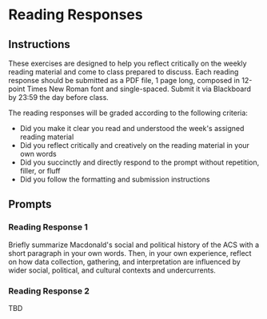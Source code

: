 # Reading Responses

## Instructions

These exercises are designed to help you reflect critically on the weekly reading material and come to class prepared to discuss. Each reading response should be submitted as a PDF file, 1 page long, composed in 12-point Times New Roman font and single-spaced. Submit it via Blackboard by 23:59 the day before class.

The reading responses will be graded according to the following criteria:

  - Did you make it clear you read and understood the week's assigned reading material
  - Did you reflect critically and creatively on the reading material in your own words
  - Did you succinctly and directly respond to the prompt without repetition, filler, or fluff
  - Did you follow the formatting and submission instructions

## Prompts

### Reading Response 1

Briefly summarize Macdonald's social and political history of the ACS with a short paragraph in your own words. Then, in your own experience, reflect on how data collection, gathering, and interpretation are influenced by wider social, political, and cultural contexts and undercurrents.

### Reading Response 2

TBD
